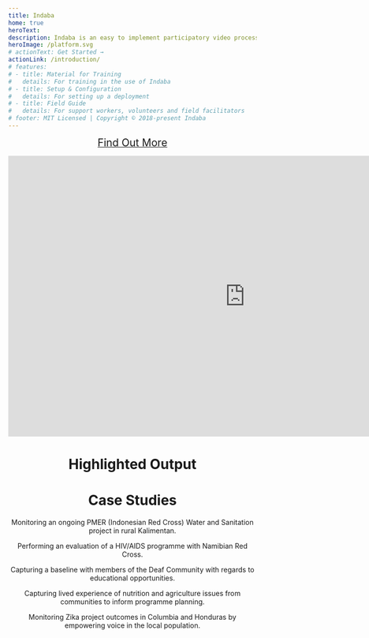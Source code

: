 ```yaml
---
title: Indaba
home: true
heroText: 
description: Indaba is an easy to implement participatory video process that empowers community voice to support your organisation in capturing rich, meaningful video stories from communities.
heroImage: /platform.svg
# actionText: Get Started →
actionLink: /introduction/
# features:
# - title: Material for Training
#   details: For training in the use of Indaba
# - title: Setup & Configuration
#   details: For setting up a deployment
# - title: Field Guide
#   details: For support workers, volunteers and field facilitators
# footer: MIT Licensed | Copyright © 2018-present Indaba
---
```



<div style="text-align:center;margin-bottom:4em;">

<a href="/guide/"><el-button type="danger" style="font-size:150%;margin-bottom:1.2em;" plain>Find Out More <i class="el-icon-right"></i></el-button></a>

<div class="google-slides-container">
<iframe src="https://docs.google.com/presentation/d/e/2PACX-1vSyOXiUQkQxnjCEUKnHgFpYrKYhFAlA1i2wLVlmoofpBbOqEyg2HZNLbQXA-tx8b5ZGSbiS1n2lmRSP/embed?start=true&loop=true&delayms=3000" frameborder="0" width="960" height="569" allowfullscreen="true" mozallowfullscreen="true" webkitallowfullscreen="true"></iframe>
</div>

# Highlighted Output

<YouTube id="sLGnJQlsZSE" />

# Case Studies

<el-row :gutter="12">

<CaseStudy title="Monitoring" date="July 2017" place="Berau, Indonesia" img="/imgs/indonesia.jpg">

Monitoring an ongoing PMER (Indonesian Red Cross) Water and Sanitation project in rural Kalimentan.

</CaseStudy>

<CaseStudy title="Evaluation" date="June 2018" place="Grootfontein, Namibia" img="/imgs/namibia.jpg">

Performing an evaluation of a HIV/AIDS programme with Namibian Red Cross.

</CaseStudy>

<CaseStudy title="Baseline" date="August 2018" place="Cario, Egypt" img="/imgs/egypt.jpg">

Capturing a baseline with members of the Deaf Community with regards to educational opportunities.

</CaseStudy>

<CaseStudy title="Community Ideation" date="April 2019" place="Bangladesh" img="/imgs/bangladesh.jpg">

Capturing lived experience of nutrition and agriculture issues from communities to inform programme planning.

</CaseStudy>

<CaseStudy title="Monitoring" date="February 2019" place="Columbia &amp; Honduras" img="/imgs/honduras.jpg">

Monitoring Zika project outcomes in Columbia and Honduras by empowering voice in the local population.

</CaseStudy>

</el-row>

</div>